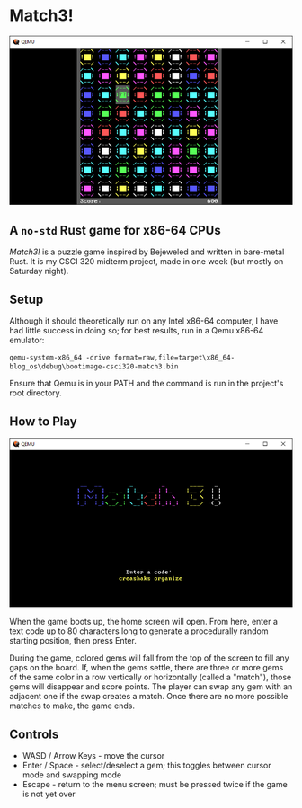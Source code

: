 # Match3!
![game_screen](screenshots/game_screen.png)

## A `no-std` Rust game for x86-64 CPUs
_Match3!_ is a puzzle game inspired by Bejeweled and written in bare-metal Rust. It is my CSCI 320 midterm project, made in one week (but mostly on Saturday night).

## Setup
Although it should theoretically run on any Intel x86-64 computer, I have had little success in doing so; for best results, run in a Qemu x86-64 emulator:

```
qemu-system-x86_64 -drive format=raw,file=target\x86_64-blog_os\debug\bootimage-csci320-match3.bin
```

Ensure that Qemu is in your PATH and the command is run in the project's root directory.

## How to Play
![home_screen](screenshots/home_screen.png)

When the game boots up, the home screen will open. From here, enter a text code up to 80 characters long to generate a procedurally random starting position, then press Enter.

During the game, colored gems will fall from the top of the screen to fill any gaps on the board. If, when the gems settle, there are three or more gems of the same color in a row vertically or horizontally (called a "match"), those gems will disappear and score points. The player can swap any gem with an adjacent one if the swap creates a match. Once there are no more possible matches to make, the game ends.

## Controls
* WASD / Arrow Keys - move the cursor
* Enter / Space - select/deselect a gem; this toggles between cursor mode and swapping mode
* Escape - return to the menu screen; must be pressed twice if the game is not yet over
